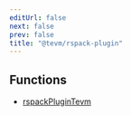 ```yaml
---
editUrl: false
next: false
prev: false
title: "@tevm/rspack-plugin"
---
```


## Functions

- [rspackPluginTevm](/reference/tevm/rspack-plugin/functions/rspackplugintevm/)
